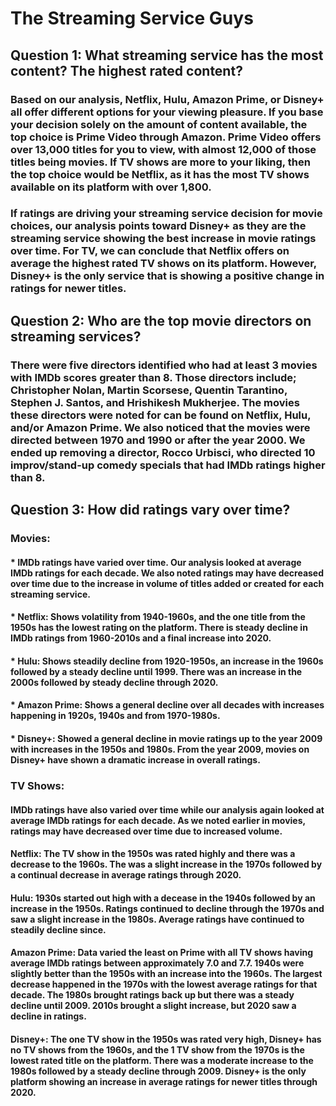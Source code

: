 # The Streaming Service Guys

## Question 1:  What streaming service has the most content? The highest rated content?

### Based on our analysis, Netflix, Hulu, Amazon Prime, or Disney+ all offer different options for your viewing pleasure. If you base your decision solely on the amount of content available, the top choice is Prime Video through Amazon. Prime Video offers over 13,000 titles for you to view, with almost 12,000 of those titles being movies. If TV shows are more to your liking, then the top choice would be Netflix, as it has the most TV shows available on its platform with over 1,800.
 
### If ratings are driving your streaming service decision for movie choices, our analysis points toward Disney+ as they are the streaming service showing the best increase in movie ratings over time. For TV, we can conclude that Netflix offers on average the highest rated TV shows on its platform. However, Disney+ is the only service that is showing a positive change in ratings for newer titles.
 
## Question 2:  Who are the top movie directors on streaming services?
 
### There were five directors identified who had at least 3 movies with IMDb scores greater than 8. Those directors include; Christopher Nolan, Martin Scorsese, Quentin Tarantino, Stephen J. Santos, and Hrishikesh Mukherjee. The movies these directors were noted for can be found on Netflix, Hulu, and/or Amazon Prime. We also noticed that the movies were directed between 1970 and 1990 or after the year 2000. We ended up removing a director, Rocco Urbisci, who directed 10 improv/stand-up comedy specials that had IMDb ratings higher than 8.
 
## Question 3: How did ratings vary over time?

### Movies:

#### * IMDb ratings have varied over time. Our analysis looked at average IMDb ratings for each decade. We also noted ratings may have decreased over time due to the increase in volume of titles added or created for each streaming service.
#### * Netflix: Shows volatility from 1940-1960s, and the one title from the 1950s has the lowest rating on the platform. There is steady decline in IMDb ratings from 1960-2010s and a final increase into 2020.
#### * Hulu: Shows steadily decline from 1920-1950s, an increase in the 1960s followed by a steady decline until 1999. There was an increase in the 2000s followed by steady decline through 2020.
#### * Amazon Prime: Shows a general decline over all decades with increases happening in 1920s, 1940s and from 1970-1980s.
#### * Disney+: Showed a general decline in movie ratings up to the year 2009 with increases in the 1950s and 1980s. From the year 2009, movies on Disney+ have shown a dramatic increase in overall ratings.

### TV Shows:

#### IMDb ratings have also varied over time while our analysis again looked at average IMDb ratings for each decade. As we noted earlier in movies, ratings may have decreased over time due to increased volume.
#### Netflix: The TV show in the 1950s was rated highly and there was a decrease to the 1960s. The was a slight increase in the 1970s followed by a continual decrease in average ratings through 2020.
#### Hulu: 1930s started out high with a decease in the 1940s followed by an increase in the 1950s. Ratings continued to decline through the 1970s and saw a slight increase in the 1980s. Average ratings have continued to steadily decline since.
#### Amazon Prime: Data varied the least on Prime with all TV shows having average IMDb ratings between approximately 7.0 and 7.7. 1940s were slightly better than the 1950s with an increase into the 1960s. The largest decrease happened in the 1970s with the lowest average ratings for that decade. The 1980s brought ratings back up but there was a steady decline until 2009. 2010s brought a slight increase, but 2020 saw a decline in ratings.
#### Disney+: The one TV show in the 1950s was rated very high, Disney+ has no TV shows from the 1960s, and the 1 TV show from the 1970s is the lowest rated title on the platform. There was a moderate increase to the 1980s followed by a steady decline through 2009. Disney+ is the only platform showing an increase in average ratings for newer titles through 2020.
